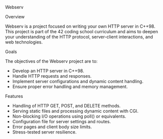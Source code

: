 Webserv

Overview

Webserv is a project focused on writing your own HTTP server in C++98. This project is part of the 42 coding school curriculum and aims to deepen your understanding of the HTTP protocol, server-client interactions, and web technologies.

Goals

The objectives of the Webserv project are to:

- Develop an HTTP server in C++98.
- Handle HTTP requests and responses.
- Implement server configurations and dynamic content handling.
- Ensure proper error handling and memory management.

Features

- Handling of HTTP GET, POST, and DELETE methods.
- Serving static files and processing dynamic content with CGI.
- Non-blocking I/O operations using poll() or equivalents.
- Configuration file for server settings and routes.
- Error pages and client body size limits.
- Stress-tested server resilience.
